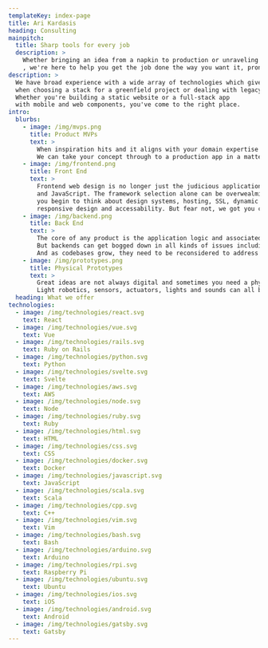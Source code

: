 ```yaml
---
templateKey: index-page
title: Ari Kardasis
heading: Consulting
mainpitch:
  title: Sharp tools for every job
  description: >
    Whether bringing an idea from a napkin to production or unraveling a legacy codebase
    , we're here to help you get the job done the way you want it, pronto! 
description: >
  We have broad experience with a wide array of technologies which gives us perspective 
  when choosing a stack for a greenfield project or dealing with legacy code.
  Whether you're building a static website or a full-stack app 
  with mobile and web components, you've come to the right place.
intro:
  blurbs:
    - image: /img/mvps.png
      title: Product MVPs
      text: >
        When inspiration hits and it aligns with your domain expertise and strategic insights, there's no time to waste hiring a team to bring your idea to life. 
        We can take your concept through to a production app in a matter of weeks and give you the chance to assess, iterate and launch before you know it.
    - image: /img/frontend.png
      title: Front End
      text: >
        Frontend web design is no longer just the judicious application of HTML, CSS 
        and JavaScript. The framework selection alone can be overwealming before
        you begin to think about design systems, hosting, SSL, dynamic content, 
        responsive design and accessability. But fear not, we got you covered.
    - image: /img/backend.png
      title: Back End
      text: >
        The core of any product is the application logic and associated database that users and customers interact with.  
        But backends can get bogged down in all kinds of issues including security, performance and infrastructure costs. 
        And as codebases grow, they need to be reconsidered to address the issues of scale that come with your growing business.
    - image: /img/prototypes.png
      title: Physical Prototypes
      text: >
        Great ideas are not always digital and sometimes you need a physical object to acheieve your goals. 
        Light robotics, sensors, actuators, lights and sounds can all be internet connected and ready to create the widget of the future. 
  heading: What we offer
technologies:
  - image: /img/technologies/react.svg
    text: React
  - image: /img/technologies/vue.svg
    text: Vue
  - image: /img/technologies/rails.svg
    text: Ruby on Rails
  - image: /img/technologies/python.svg
    text: Python
  - image: /img/technologies/svelte.svg
    text: Svelte
  - image: /img/technologies/aws.svg
    text: AWS
  - image: /img/technologies/node.svg
    text: Node
  - image: /img/technologies/ruby.svg
    text: Ruby
  - image: /img/technologies/html.svg
    text: HTML
  - image: /img/technologies/css.svg
    text: CSS
  - image: /img/technologies/docker.svg
    text: Docker
  - image: /img/technologies/javascript.svg
    text: JavaScript
  - image: /img/technologies/scala.svg
    text: Scala
  - image: /img/technologies/cpp.svg
    text: C++
  - image: /img/technologies/vim.svg
    text: Vim
  - image: /img/technologies/bash.svg
    text: Bash
  - image: /img/technologies/arduino.svg
    text: Arduino
  - image: /img/technologies/rpi.svg
    text: Raspberry Pi
  - image: /img/technologies/ubuntu.svg
    text: Ubuntu
  - image: /img/technologies/ios.svg
    text: iOS
  - image: /img/technologies/android.svg
    text: Android
  - image: /img/technologies/gatsby.svg
    text: Gatsby
---
```

